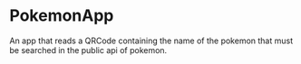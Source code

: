 # PokemonApp
An app that reads a QRCode containing the name of the pokemon that must be searched in the public api of pokemon.

